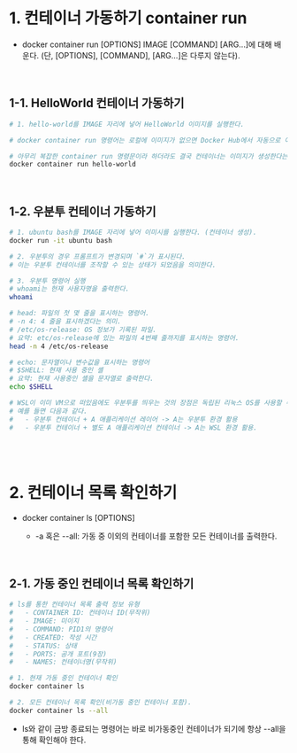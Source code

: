 <h1>1. 컨테이너 가동하기 container run</h1>
<ul>
  <li>
    <stropng>docker container run [OPTIONS] IMAGE [COMMAND] [ARG...]</stropng>에 대해 배운다. (단, [OPTIONS], [COMMAND], [ARG...]은 다루지 않는다).
  </li>
</ul>
<br>

<h2>1-1. HelloWorld 컨테이너 가동하기</h2>

```bash
# 1. hello-world를 IMAGE 자리에 넣어 HelloWorld 이미지를 실행한다.

# docker container run 명령어는 로컬에 이미지가 없으면 Docker Hub에서 자동으로 이미지를 pull 해온다.

# 아무리 복잡한 container run 명령문이라 하더라도 결국 컨테이너는 이미지가 생성한다는 원칙은 변하지 않는다.
docker container run hello-world
```

<br>
<h2>1-2. 우분투 컨테이너 가동하기</h2>

```bash
# 1. ubuntu bash를 IMAGE 자리에 넣어 이미시를 실행한다. (컨테이너 생성).
docker run -it ubuntu bash

# 2. 우분투의 경우 프롬프트가 변경되며 `#`가 표시된다.
# 이는 우분투 컨테이너를 조작할 수 있는 상태가 되었음을 의미한다.

# 3. 우분투 명령어 실행
# whoami는 현재 사용자명을 출력한다.
whoami

# head: 파일의 첫 몇 줄을 표시하는 명령어.
# -n 4: 4 줄을 표시하겠다는 의미.
# /etc/os-release: OS 정보가 기록된 파일.
# 요약: etc/os-release에 있는 파일의 4번째 줄까지를 표시하는 명령어.
head -n 4 /etc/os-release

# echo: 문자열이나 변수값을 표시하는 명령어
# $SHELL: 현재 사용 중인 셸
# 요약: 현재 사용중인 셸을 문자열로 출력한다.
echo $SHELL

# WSL이 이미 VM으로 떠있음에도 우분투를 띄우는 것의 장점은 독립된 리눅스 OS를 사용할 수 있다는 점이다.
# 예를 들면 다음과 같다.
#   - 우분투 컨테이너 + A 애플리케이션 레이어 -> A는 우분투 환경 활용
#   - 우분투 컨테이너 + 별도 A 애플리케이션 컨테이너 -> A는 WSL 환경 활용.
```

<br><br>
<h1>2. 컨테이너 목록 확인하기</h2>
<ul>
  <li>
    docker container ls [OPTIONS]
  </li>
    <ul>
      <li>
        -a 혹은 --all: 가동 중 이외의 컨테이너를 포함한 모든 컨테이너를 출력한다.
      </li>
    </ul>
</ul>
<br>

<h2>2-1. 가동 중인 컨테이너 목록 확인하기</h2>

```bash
# ls를 통한 컨테이너 목록 출력 정보 유형
#   - CONTAINER ID: 컨테이너 ID(무작위)
#   - IMAGE: 미이지
#   - COMMAND: PID1의 명령어
#   - CREATED: 작성 시간
#   - STATUS: 상태
#   - PORTS: 공개 포트(9장)
#   - NAMES: 컨테이너명(무작위)

# 1. 현재 가동 중인 컨테이너 확인
docker container ls

# 2. 모든 컨테이너 목록 확인(비가동 중인 컨테이너 포함).
docker container ls --all
```
<ul>
  <li>
    ls와 같이 금방 종료되는 명령어는 바로 비가동중인 컨테이너가 되기에 항상 --all을 통해 확인해야 한다.
  </li>
</ul>
